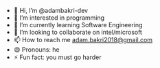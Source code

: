 - 👋 Hi, I’m @adambakri-dev
- 👀 I’m interested in programming
- 🌱 I’m currently learning Software Engineering
- 💞️ I’m looking to collaborate on intel/microsoft
- 📫 How to reach me adam.bakri2018@gmail.com
- 😄 Pronouns: he
- ⚡ Fun fact: you must go harder 

<!---
adambakri-dev/adambakri-dev is a ✨ special ✨ repository because its `README.md` (this file) appears on your GitHub profile.
You can click the Preview link to take a look at your changes.
--->
